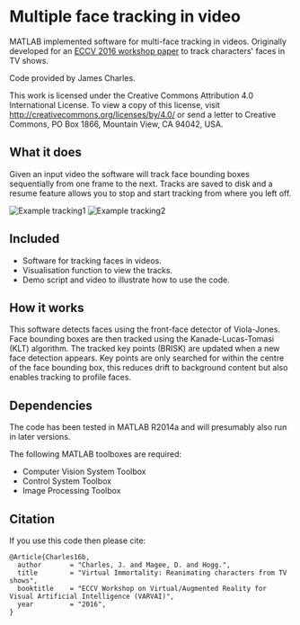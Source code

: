 # Multiple face tracking in video
 
MATLAB implemented software for multi-face tracking in videos. Originally developed for an [ECCV 2016 workshop paper](#citation) to track characters' faces in TV shows.
 
Code provided by James Charles.
 
This work is licensed under the Creative Commons Attribution 4.0 International License. To view a copy of this license, visit http://creativecommons.org/licenses/by/4.0/ or send a letter to Creative Commons, PO Box 1866, Mountain View, CA 94042, USA.
 
## What it does
 
Given an input video the software will track face bounding boxes sequentially from one frame to the next. Tracks are saved to disk and a resume feature allows you to stop and start tracking from where you left off.
 
![Example tracking1](https://raw.githubusercontent.com/jjcharles/facetracking/master/images/frame_00050.jpg)
![Example tracking2](https://raw.githubusercontent.com/jjcharles/facetracking/master/images/frame_00138.jpg)
## Included
 
* Software for tracking faces in videos.
* Visualisation function to view the tracks.
* Demo script and video to illustrate how to use the code.

## How it works

This software detects faces using the front-face detector of Viola-Jones. Face bounding boxes are then tracked using the Kanade-Lucas-Tomasi (KLT) algorithm. The tracked key points (BRISK) are updated when a new face detection appears. Key points are only searched for within the centre of the face bounding box, this reduces drift to background content but also enables tracking to profile faces.
 
## Dependencies
 
The code has been tested in MATLAB R2014a and will presumably also run in later versions. 
 
The following MATLAB toolboxes are required:
 
* Computer Vision System Toolbox
* Control System Toolbox
* Image Processing Toolbox
 
## Citation
 
If you use this code then please cite:
 
```
@Article{Charles16b,
  author       = "Charles, J. and Magee, D. and Hogg.",
  title        = "Virtual Immortality: Reanimating characters from TV shows",
  booktitle    = "ECCV Workshop on Virtual/Augmented Reality for Visual Artificial Intelligence (VARVAI)",  
  year         = "2016",
}
```

